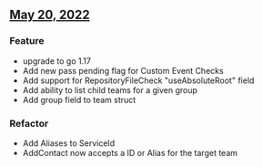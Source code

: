 ## [May 20, 2022]((https://github.com/OpsLevel/opslevel-go/compare/v2022.04.21...v2022.05.20))
### Feature
* upgrade to go 1.17
* Add new pass pending flag for Custom Event Checks
* Add support for RepositoryFileCheck "useAbsoluteRoot" field
* Add ability to list child teams for a given group
* Add group field to team struct
### Refactor
* Add Aliases to ServiceId
* AddContact now accepts a ID or Alias for the target team